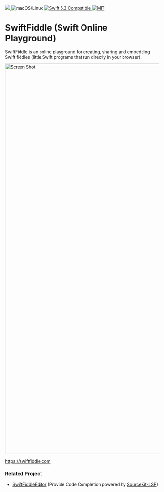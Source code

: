 <p>
<a href="https://github.com/kishikawakatsumi/swift-playground/actions">
<img src="https://github.com/kishikawakatsumi/swift-playground/workflows/CI/badge.svg">
</a>
<img src="https://img.shields.io/badge/os-macOS/Linux-green.svg?style=flat" alt="macOS/Linux">
<a href="http://swift.org">
<img src="https://img.shields.io/badge/swift-5.3-orange.svg?style=flat" alt="Swift 5.3 Compatible">
</a>
<a href="https://github.com/kishikawakatsumi/swift-playground/blob/master/LICENSE">
<img src="https://img.shields.io/badge/license-MIT-yellow.svg?style=flat" alt="MIT">
</a>
</p>

# SwiftFiddle (Swift Online Playground)

SwiftFiddle is an online playground for creating, sharing and embedding Swift fiddles (little Swift programs that run directly in your browser).

<img width="1280" alt="Screen Shot" src="https://user-images.githubusercontent.com/40610/96252432-f1e5cd80-0fec-11eb-9a31-b4b56c901964.png">

https://swiftfiddle.com

### Related Project

- [SwiftFiddleEditor](https://github.com/kishikawakatsumi/SwiftFiddleEditor) (Provide Code Completion powered by [SourceKit-LSP](https://github.com/apple/sourcekit-lsp))
